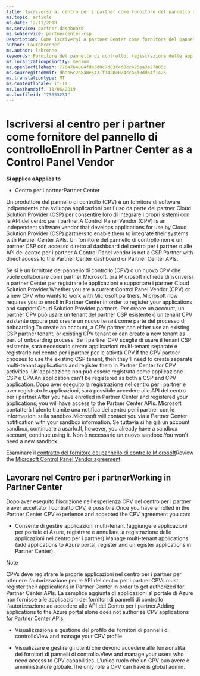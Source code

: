 ```yaml
---
title: Iscriversi al centro per i partner come fornitore del pannello di controllo | Centro per i partner
ms.topic: article
ms.date: 12/11/2018
ms.service: partner-dashboard
ms.subservice: partnercenter-csp
Description: Come iscriversi a partner Center come fornitore del pannello di controllo
author: LauraBrenner
ms.author: labrenne
keywords: Fornitore del pannello di controllo, registrazione delle app CPV, gestione delle app CPV
ms.localizationpriority: medium
ms.openlocfilehash: 7764764804fda5d0c7d83f4d0cc426ea3e27805c
ms.sourcegitcommit: dbaa6c2e8a0e6431f1420e024cca6d0dd54f1425
ms.translationtype: MT
ms.contentlocale: it-IT
ms.lasthandoff: 11/06/2019
ms.locfileid: "73653231"
---
```

# <a name="enroll-in-partner-center-as-a-control-panel-vendor"></a><span data-ttu-id="3954c-104">Iscriversi al centro per i partner come fornitore del pannello di controllo</span><span class="sxs-lookup"><span data-stu-id="3954c-104">Enroll in Partner Center as a Control Panel Vendor</span></span>

<span data-ttu-id="3954c-105">**Si applica a**</span><span class="sxs-lookup"><span data-stu-id="3954c-105">**Applies to**</span></span>

- <span data-ttu-id="3954c-106">Centro per i partner</span><span class="sxs-lookup"><span data-stu-id="3954c-106">Partner Center</span></span>

<span data-ttu-id="3954c-107">Un produttore del pannello di controllo (CPV) è un fornitore di software indipendente che sviluppa applicazioni per l'uso da parte dei partner Cloud Solution Provider (CSP) per consentire loro di integrare i propri sistemi con le API del centro per i partner.</span><span class="sxs-lookup"><span data-stu-id="3954c-107">A Control Panel Vendor (CPV) is an independent software vendor that develops applications for use by Cloud Solution Provider (CSP) partners to enable them to integrate their systems with Partner Center APIs.</span></span> <span data-ttu-id="3954c-108">Un fornitore del pannello di controllo non è un partner CSP con accesso diretto al dashboard del centro per i partner o alle API del centro per i partner.</span><span class="sxs-lookup"><span data-stu-id="3954c-108">A Control Panel vendor is not a CSP Partner with direct access to the Partner Center dashboard or Partner Center APIs.</span></span>

<span data-ttu-id="3954c-109">Se si è un fornitore del pannello di controllo (CPV) o un nuovo CPV che vuole collaborare con i partner Microsoft, ora Microsoft richiede di iscriversi a partner Center per registrare le applicazioni e supportare i partner Cloud Solution Provider.</span><span class="sxs-lookup"><span data-stu-id="3954c-109">Whether you are a current Control Panel Vendor (CPV) or a new CPV who wants to work with Microsoft partners, Microsoft now requires you to enroll in Partner Center in order to register your applications and support Cloud Solution Provider partners.</span></span> <span data-ttu-id="3954c-110">Per creare un account, un partner CPV può usare un tenant del partner CSP esistente o un tenant CPV esistente oppure può creare un nuovo tenant come parte del processo di onboarding.</span><span class="sxs-lookup"><span data-stu-id="3954c-110">To create an account, a CPV partner can either use an existing CSP partner tenant, or existing CPV tenant or can create a new tenant as part of onboarding process.</span></span> <span data-ttu-id="3954c-111">Se il partner CPV sceglie di usare il tenant CSP esistente, sarà necessario creare applicazioni multi-tenant separate e registrarle nel centro per i partner per le attività CPV.</span><span class="sxs-lookup"><span data-stu-id="3954c-111">If the CPV partner chooses to use the existing CSP tenant, then they'll need to create separate multi-tenant applications and register them in Partner Center for CPV activities.</span></span> <span data-ttu-id="3954c-112">Un'applicazione non può essere registrata come applicazione CSP e CPV.</span><span class="sxs-lookup"><span data-stu-id="3954c-112">An application can't be registered as both a CSP and CPV application.</span></span> <span data-ttu-id="3954c-113">Dopo aver eseguito la registrazione nel centro per i partner e aver registrato le applicazioni, sarà possibile accedere alle API del centro per i partner.</span><span class="sxs-lookup"><span data-stu-id="3954c-113">After you have enrolled in Partner Center and registered your applications, you will have access to the Partner Center APIs.</span></span>  <span data-ttu-id="3954c-114">Microsoft contatterà l'utente tramite una notifica del centro per i partner con le informazioni sulla sandbox.</span><span class="sxs-lookup"><span data-stu-id="3954c-114">Microsoft will contact you via a Partner Center notification with your sandbox information.</span></span> <span data-ttu-id="3954c-115">Se tuttavia si ha già un account sandbox, continuare a usarlo.</span><span class="sxs-lookup"><span data-stu-id="3954c-115">If, however, you already have a sandbox account, continue using it.</span></span> <span data-ttu-id="3954c-116">Non è necessario un nuovo sandbox.</span><span class="sxs-lookup"><span data-stu-id="3954c-116">You won't need a new sandbox.</span></span>   

<span data-ttu-id="3954c-117">Esaminare il [contratto del fornitore del pannello di controllo Microsoft](https://go.microsoft.com/fwlink/?linkid=2055198)</span><span class="sxs-lookup"><span data-stu-id="3954c-117">Review the [Microsoft Control Panel Vendor agreement](https://go.microsoft.com/fwlink/?linkid=2055198)</span></span>


## <a name="working-in-partner-center"></a><span data-ttu-id="3954c-118">Lavorare nel Centro per i partner</span><span class="sxs-lookup"><span data-stu-id="3954c-118">Working in Partner Center</span></span>
<span data-ttu-id="3954c-119">Dopo aver eseguito l'iscrizione nell'esperienza CPV del centro per i partner e aver accettato il contratto CPV, è possibile:</span><span class="sxs-lookup"><span data-stu-id="3954c-119">Once you have enrolled in the Partner Center CPV experience and accepted the CPV agreement you can:</span></span>

- <span data-ttu-id="3954c-120">Consente di gestire applicazioni multi-tenant (aggiungere applicazioni per portale di Azure, registrare e annullare la registrazione delle applicazioni nel centro per i partner).</span><span class="sxs-lookup"><span data-stu-id="3954c-120">Manage multi-tenant applications (add applications to Azure portal, register and unregister applications in Partner Center).</span></span>

>[!Note] 
><span data-ttu-id="3954c-121">CPVs deve registrare le proprie applicazioni nel centro per i partner per ottenere l'autorizzazione per le API del centro per i partner.</span><span class="sxs-lookup"><span data-stu-id="3954c-121">CPVs must register their applications in Partner Center in order to get authorized for Partner Center APIs.</span></span> <span data-ttu-id="3954c-122">La semplice aggiunta di applicazioni al portale di Azure non fornisce alle applicazioni dei fornitori di pannelli di controllo l'autorizzazione ad accedere alle API del Centro per i partner.</span><span class="sxs-lookup"><span data-stu-id="3954c-122">Adding applications to the Azure portal alone does not authorize CPV applications for Partner Center APIs.</span></span> 

- <span data-ttu-id="3954c-123">Visualizzazione e gestione del profilo dei fornitori di pannelli di controllo</span><span class="sxs-lookup"><span data-stu-id="3954c-123">View and manage your CPV profile</span></span> 

- <span data-ttu-id="3954c-124">Visualizzare e gestire gli utenti che devono accedere alle funzionalità dei fornitori di pannelli di controllo.</span><span class="sxs-lookup"><span data-stu-id="3954c-124">View and manage your users who need access to CPV capabilities.</span></span> <span data-ttu-id="3954c-125">L'unico ruolo che un CPV può avere è amministratore globale.</span><span class="sxs-lookup"><span data-stu-id="3954c-125">The only role a CPV can have is global admin.</span></span>


